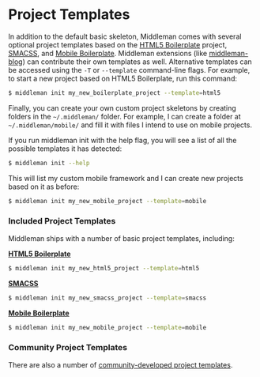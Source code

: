 # Project Templates

In addition to the default basic skeleton, Middleman comes with several
optional project templates based on the [HTML5 Boilerplate] project, [SMACSS],
and [Mobile Boilerplate](http://html5boilerplate.com/mobile/). Middleman
extensions (like [middleman-blog](/basics/blogging/)) can contribute their own
templates as well. Alternative templates can be accessed using the `-T` or
`--template` command-line flags. For example, to start a new project based on
HTML5 Boilerplate, run this command:

``` bash
$ middleman init my_new_boilerplate_project --template=html5
```

Finally, you can create your own custom project skeletons by creating folders
in the `~/.middleman/` folder. For example, I can create a folder at
`~/.middleman/mobile/` and fill it with files I intend to use on mobile
projects.

If you run middleman init with the help flag, you will see a list of all the
possible templates it has detected:

``` bash
$ middleman init --help
```

This will list my custom mobile framework and I can create new projects based
on it as before:

``` bash
$ middleman init my_new_mobile_project --template=mobile
```

### Included Project Templates

Middleman ships with a number of basic project templates, including:

**[HTML5 Boilerplate]**

``` bash
$ middleman init my_new_html5_project --template=html5
```

**[SMACSS]**

``` bash
$ middleman init my_new_smacss_project --template=smacss
```

**[Mobile Boilerplate](http://html5boilerplate.com/mobile/)**

``` bash
$ middleman init my_new_mobile_project --template=mobile
```

### Community Project Templates

There are also a number of [community-developed project templates](https://directory.middlemanapp.com/#/templates/all).

[HTML5 Boilerplate]: http://html5boilerplate.com/
[SMACSS]: http://smacss.com/
